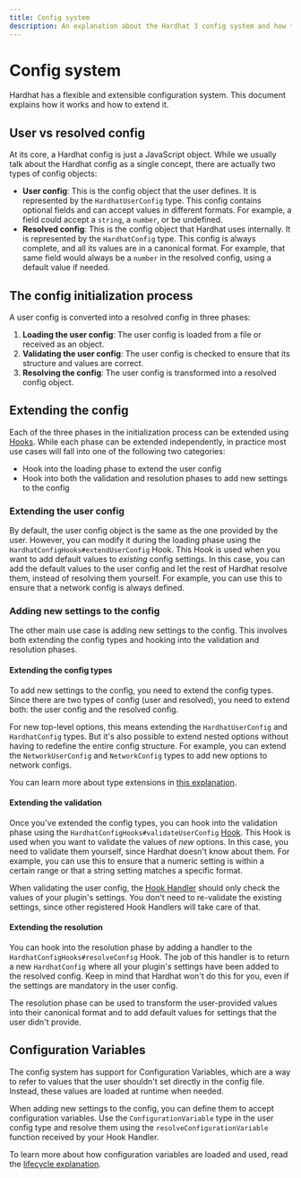 ```yaml
---
title: Config system
description: An explanation about the Hardhat 3 config system and how to extend it
---
```


# Config system

Hardhat has a flexible and extensible configuration system. This document explains how it works and how to extend it.

## User vs resolved config

At its core, a Hardhat config is just a JavaScript object. While we usually talk about the Hardhat config as a single concept, there are actually two types of config objects:

- **User config**: This is the config object that the user defines. It is represented by the `HardhatUserConfig` type. This config contains optional fields and can accept values in different formats. For example, a field could accept a `string`, a `number`, or be undefined.
- **Resolved config**: This is the config object that Hardhat uses internally. It is represented by the `HardhatConfig` type. This config is always complete, and all its values are in a canonical format. For example, that same field would always be a `number` in the resolved config, using a default value if needed.

## The config initialization process

A user config is converted into a resolved config in three phases:

1. **Loading the user config**: The user config is loaded from a file or received as an object.
2. **Validating the user config**: The user config is checked to ensure that its structure and values are correct.
3. **Resolving the config**: The user config is transformed into a resolved config object.

## Extending the config

Each of the three phases in the initialization process can be extended using [Hooks](./hooks.md). While each phase can be extended independently, in practice most use cases will fall into one of the following two categories:

- Hook into the loading phase to extend the user config
- Hook into both the validation and resolution phases to add new settings to the config

### Extending the user config

By default, the user config object is the same as the one provided by the user. However, you can modify it during the loading phase using the `HardhatConfigHooks#extendUserConfig` Hook. This Hook is used when you want to add default values to _existing_ config settings. In this case, you can add the default values to the user config and let the rest of Hardhat resolve them, instead of resolving them yourself. For example, you can use this to ensure that a network config is always defined.

### Adding new settings to the config

The other main use case is adding new settings to the config. This involves both extending the config types and hooking into the validation and resolution phases.

#### Extending the config types

To add new settings to the config, you need to extend the config types. Since there are two types of config (user and resolved), you need to extend both: the user config and the resolved config.

For new top-level options, this means extending the `HardhatUserConfig` and `HardhatConfig` types. But it's also possible to extend nested options without having to redefine the entire config structure. For example, you can extend the `NetworkUserConfig` and `NetworkConfig` types to add new options to network configs.

You can learn more about type extensions in [this explanation](./type-extensions.md).

#### Extending the validation

Once you've extended the config types, you can hook into the validation phase using the `HardhatConfigHooks#validateUserConfig` [Hook](./hooks.md#whats-a-hook). This Hook is used when you want to validate the values of _new_ options. In this case, you need to validate them yourself, since Hardhat doesn't know about them. For example, you can use this to ensure that a numeric setting is within a certain range or that a string setting matches a specific format.

When validating the user config, the [Hook Handler](./hooks.md#whats-a-hook-handler) should only check the values of your plugin's settings. You don't need to re-validate the existing settings, since other registered Hook Handlers will take care of that.

#### Extending the resolution

You can hook into the resolution phase by adding a handler to the `HardhatConfigHooks#resolveConfig` Hook. The job of this handler is to return a new `HardhatConfig` where all your plugin's settings have been added to the resolved config. Keep in mind that Hardhat won't do this for you, even if the settings are mandatory in the user config.

The resolution phase can be used to transform the user-provided values into their canonical format and to add default values for settings that the user didn't provide.

## Configuration Variables

The config system has support for Configuration Variables, which are a way to refer to values that the user shouldn't set directly in the config file. Instead, these values are loaded at runtime when needed.

When adding new settings to the config, you can define them to accept configuration variables. Use the `ConfigurationVariable` type in the user config type and resolve them using the `resolveConfigurationVariable` function received by your Hook Handler.

To learn more about how configuration variables are loaded and used, read the [lifecycle explanation](./lifecycle.md#configuration-variables-lifecycle).
